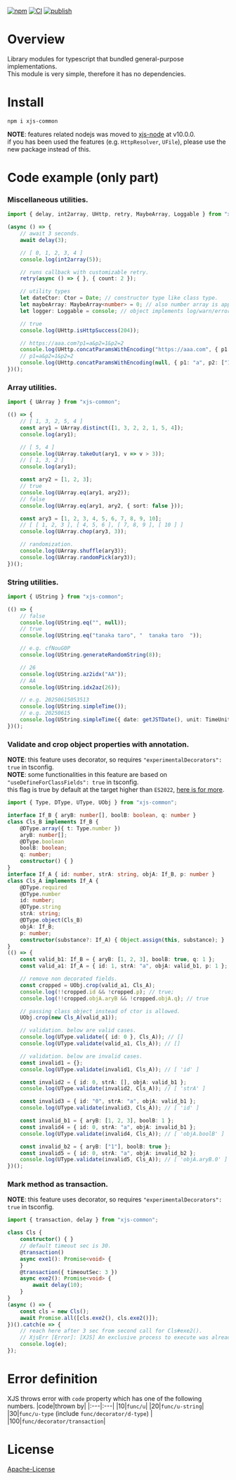 [![npm][npm-badge]][npm-url] [![CI][ci-badge]][ci-url] [![publish][publish-badge]][publish-url]

# Overview
Library modules for typescript that bundled general-purpose implementations.  
This module is very simple, therefore it has no dependencies.

# Install
```
npm i xjs-common
```
**NOTE**: features related nodejs was moved to [xjs-node](https://github.com/begyyal/xjs_node) at v10.0.0.  
if you has been used the features (e.g. `HttpResolver`, `UFile`), please use the new package instead of this.

# Code example (only part)
### Miscellaneous utilities.
```ts
import { delay, int2array, UHttp, retry, MaybeArray, Loggable } from "xjs-common";

(async () => {
    // await 3 seconds.
    await delay(3);

    // [ 0, 1, 2, 3, 4 ]
    console.log(int2array(5));

    // runs callback with customizable retry.
    retry(async () => { }, { count: 2 });

    // utility types
    let dateCtor: Ctor = Date; // constructor type like class type.
    let maybeArray: MaybeArray<number> = 0; // also number array is applicable.
    let logger: Loggable = console; // object implements log/warn/error is applicable.

    // true
    console.log(UHttp.isHttpSuccess(204));

    // https://aaa.com?p1=a&p2=1&p2=2
    console.log(UHttp.concatParamsWithEncoding("https://aaa.com", { p1: "a", p2: ["1", "2"] }));
    // p1=a&p2=1&p2=2
    console.log(UHttp.concatParamsWithEncoding(null, { p1: "a", p2: ["1", "2"] }));
})();
```
### Array utilities.
```ts
import { UArray } from "xjs-common";

(() => {
    // [ 1, 3, 2, 5, 4 ]
    const ary1 = UArray.distinct([1, 3, 2, 2, 1, 5, 4]);
    console.log(ary1);

    // [ 5, 4 ]
    console.log(UArray.takeOut(ary1, v => v > 3));
    // [ 1, 3, 2 ]
    console.log(ary1);

    const ary2 = [1, 2, 3];
    // true
    console.log(UArray.eq(ary1, ary2));
    // false
    console.log(UArray.eq(ary1, ary2, { sort: false }));

    const ary3 = [1, 2, 3, 4, 5, 6, 7, 8, 9, 10];
    // [ [ 1, 2, 3 ], [ 4, 5, 6 ], [ 7, 8, 9 ], [ 10 ] ]
    console.log(UArray.chop(ary3, 3));

    // randomization.
    console.log(UArray.shuffle(ary3));
    console.log(UArray.randomPick(ary3));
})();
```
### String utilities.
```ts
import { UString } from "xjs-common";

(() => {
    // false
    console.log(UString.eq("", null));
    // true
    console.log(UString.eq("tanaka taro", "  tanaka taro  "));

    // e.g. cfNouG0P
    console.log(UString.generateRandomString(8));

    // 26
    console.log(UString.az2idx("AA"));
    // AA
    console.log(UString.idx2az(26));

    // e.g. 20250615053513
    console.log(UString.simpleTime());
    // e.g. 20250615
    console.log(UString.simpleTime({ date: getJSTDate(), unit: TimeUnit.Day }));
})();
```
### Validate and crop object properties with annotation.  
**NOTE**: this feature uses decorator, so requires `"experimentalDecorators": true` in tsconfig.  
**NOTE**: some functionalities  in this feature are based on `"useDefineForClassFields": true` in tsconfig.  
this flag is true by default at the target higher than `ES2022`, [here is for more](https://www.typescriptlang.org/tsconfig/#useDefineForClassFields).
```ts
import { Type, DType, UType, UObj } from "xjs-common";

interface If_B { aryB: number[], boolB: boolean, q: number }
class Cls_B implements If_B {
    @DType.array({ t: Type.number })
    aryB: number[];
    @DType.boolean
    boolB: boolean;
    q: number;
    constructor() { }
}
interface If_A { id: number, strA: string, objA: If_B, p: number }
class Cls_A implements If_A {
    @DType.required
    @DType.number
    id: number;
    @DType.string
    strA: string;
    @DType.object(Cls_B)
    objA: If_B;
    p: number;
    constructor(substance?: If_A) { Object.assign(this, substance); }
}
(() => {
    const valid_b1: If_B = { aryB: [1, 2, 3], boolB: true, q: 1 };
    const valid_a1: If_A = { id: 1, strA: "a", objA: valid_b1, p: 1 };

    // remove non decorated fields.
    const cropped = UObj.crop(valid_a1, Cls_A);
    console.log(!!cropped.id && !cropped.p); // true;
    console.log(!!cropped.objA.aryB && !cropped.objA.q); // true

    // passing class object instead of ctor is allowed.
    UObj.crop(new Cls_A(valid_a1));

    // validation. below are valid cases.
    console.log(UType.validate({ id: 0 }, Cls_A)); // []
    console.log(UType.validate(valid_a1, Cls_A)); // []

    // validation. below are invalid cases.
    const invalid1 = {};
    console.log(UType.validate(invalid1, Cls_A)); // [ 'id' ]

    const invalid2 = { id: 0, strA: [], objA: valid_b1 };
    console.log(UType.validate(invalid2, Cls_A)); // [ 'strA' ]

    const invalid3 = { id: "0", strA: "a", objA: valid_b1 };
    console.log(UType.validate(invalid3, Cls_A)); // [ 'id' ]

    const invalid_b1 = { aryB: [1, 2, 3], boolB: 1 };
    const invalid4 = { id: 0, strA: "a", objA: invalid_b1 };
    console.log(UType.validate(invalid4, Cls_A)); // [ 'objA.boolB' ]

    const invalid_b2 = { aryB: ["1"], boolB: true };
    const invalid5 = { id: 0, strA: "a", objA: invalid_b2 };
    console.log(UType.validate(invalid5, Cls_A)); // [ 'objA.aryB.0' ]
})();
```
### Mark method as transaction.  
**NOTE**: this feature uses decorator, so requires `"experimentalDecorators": true` in tsconfig.
```ts
import { transaction, delay } from "xjs-common";

class Cls {
    constructor() { }
    // default timeout sec is 30.
    @transaction()
    async exe1(): Promise<void> {
    }
    @transaction({ timeoutSec: 3 })
    async exe2(): Promise<void> {
        await delay(10);
    }
}
(async () => {
    const cls = new Cls();
    await Promise.all([cls.exe2(), cls.exe2()]);
})().catch(e => {
    // reach here after 3 sec from second call for Cls#exe2().
    // XjsErr [Error]: [XJS] An exclusive process to execute was already running by other request.
    console.log(e);
});
```
# Error definition
XJS throws error with `code` property which has one of the following numbers.
|code|thrown by|
|:---|:---|
|10|`func/u`|
|20|`func/u-string`|
|30|`func/u-type` (include `func/decorator/d-type`) |
|100|`func/decorator/transaction`|

# License
[Apache-License](./LICENSE)

[npm-url]: https://npmjs.org/package/xjs-common
[npm-badge]: https://badgen.net/npm/v/xjs-common
[ci-url]: https://github.com/begyyal/xjs_commons/actions/workflows/test.yml
[ci-badge]: https://github.com/begyyal/xjs_commons/actions/workflows/test.yml/badge.svg
[publish-url]: https://github.com/begyyal/xjs_commons/actions/workflows/publish.yml
[publish-badge]: https://github.com/begyyal/xjs_commons/actions/workflows/publish.yml/badge.svg
